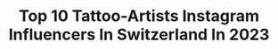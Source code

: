 ---
title: Top 10 Tattoo-Artists Instagram Influencers In Switzerland In 2023
description: >-
  Find top tattoo-artists Instagram influencers in Switzerland in 2023. Most popular hashtags: #tattooartist #tattoos #tattooart #tattoo.
platform: Instagram
hits: 11
text_top: See the best Instagram influencers on inBeat.
text_bottom: inBeat has 11 Instagram influencers like this in Switzerland for you to pitch.
profiles:
  - username: "pedrotattoo_ribeiro"
    fullname: >-
      PedroTattoo_Ribeiro
    bio: >-
      Tattoo artist ⚜️Based in Zürich 🇨🇭 travel the 🌍 1904 🔴⚪️ Booking 2021 Open Sponsor: @moodytattooproducts
    location: "Switzerland"
    followers: 27822
    engagement: 118
    commentsToLikes: 0.017262
    id: ck5bub1ovhgwv0i113r1rw30x
    verified: false
    hashtags: "#rose, #swiss, #zuri, #deustchland"
  - username: "desthex_tattoos"
    fullname: >-
      •DESTHEX•
    bio: >-
      •••••TATTOO ARTIST••••• •••ZÜRICH SWITZERLAND••• •CREATIONS•• ➡️ @desthex_designs WEBSHOP⬇️
    location: "Switzerland"
    followers: 23716
    engagement: 343
    commentsToLikes: 0.015027
    id: ck6ts9x8x3kf80j713vugly0d
    verified: false
    hashtags: "#fractals, #silkscreening, #spirals, #geometrico"
  - username: "ben_klishevskiy"
    fullname: >-
      BEN KLISHEVSKIY
    bio: >-
      Tattoo artist, vegan🌿 @banana_tattoo_moscow AMBASSADOR @BLACKMONSTERRU ⚡️🔋 Member of PRO TEAM @FUSION_ink @VLADBLADIRONS @H2OCEANLOYALTY
    location: "Switzerland"
    followers: 67953
    engagement: 171
    commentsToLikes: 0.017942
    id: ck0w6vxasailg0i194bvtmr87
    verified: false
    hashtags: "#planettattoo, #tattooinrussia, #inked, #bananatattoo"
  - username: "jakabtattoo"
    fullname: >-
      Dezső Jakab
    bio: >-
      ➕➕➕Geometry➕➕➕ Co-Owner of @inkbuzz Tattoo studio Looking for resident and guest artist!
    location: "Switzerland"
    followers: 40292
    engagement: 744
    commentsToLikes: 0.008588
    id: ck6ts9w5x3k9q0j71aw8sred2
    verified: false
    hashtags: "#art, #tattooart, #mandalas, #spiral"
  - username: "durantattoo"
    fullname: >-
      DURAN TATTOO
    bio: >-
      ❌ @durantattoostudio ❌Girona ✈️Switzerland ✈️ Alicante ✈️ Madrid 📩Ldurantattoo@gmail.com📩 @sumuntattoo @tsunami_tattoo_needles @tw9machines
    location: "Switzerland"
    followers: 131062
    engagement: 405
    commentsToLikes: 0.012604
    id: ck0tzl1xoqpqh0i19i6u6n62g
    verified: false
    hashtags: "#onepiece, #realismtattoo, #bardock, #goku"
  - username: "daniele_lo_scritto"
    fullname: >-
      Daniele Lo Scritto
    bio: >-
      🇮🇹 from Italy Always in guest pot Zürich @born1891.tattoo Essen @pottboiz.electric.tattoo 📍on the road Currently in Rome 🇮🇹
    location: "Switzerland"
    followers: 57459
    engagement: 174
    commentsToLikes: 0.024105
    id: ck5hhuswna6o60i11t9y0kadj
    verified: false
    hashtags: "#zurigo, #illusioniottiche, #mandalaart, #loscritto"
  - username: "ivanpanayotovtattoo"
    fullname: >-
      𝕴𝖛𝖆𝖓 𝕻𝖆𝖓𝖆𝖞𝖔𝖙𝖔𝖛 ㋡
    bio: >-
      Co-owner @inksocietybasel🇧🇬🇨🇭 Sponsored by: @stigmarotary @aftercareh2ocean Patreon: IvanPanayotov Latest video👇🏻
    location: "Switzerland"
    followers: 39585
    engagement: 174
    commentsToLikes: 0.022677
    id: ck5bzm36ureyr0i11m2xag6up
    verified: false
    hashtags: "#ivanpanayotovtattoo, #stigmathorn, #tattooing, #tats"
  - username: "christos_zorbas"
    fullname: >-
      ᴄʜʀɪsᴛᴏs ᴢᴏʀʙᴀs
    bio: >-
      ᴛᴀᴛᴛᴏᴏ ᴀʀᴛɪsᴛ 🖋🙆‍♂️ sᴋɢ,ɢʀ📍 5/3-21/3 2021 Zurich 🇨🇭 ᴄᴏɴᴛᴀᴄᴛ:ᴢᴏʀʙᴀsᴛᴀᴛᴛᴏᴏ@ʜᴏᴛᴍᴀɪʟ.ᴄᴏᴍ 5 May - 5 June 2021 @inked_nyc Owner : @bloodycherry_tattoo
    location: "Switzerland"
    followers: 18474
    engagement: 375
    commentsToLikes: 0.017654
    id: ck5qeapzdzjif0i11i4weixw7
    verified: false
    hashtags: "#realistictattoo, #tattooideas, #sleevetattoo, #tattoogirl"
  - username: "alexey.cubas"
    fullname: >-
      Alexey Cubas 🎨
    bio: >-
      🔺VIVE CON ARTE ✍️Dibujante y 🎥Youtuber ▪️Último vídeo 👇👇👇
    location: "Switzerland"
    followers: 28417
    engagement: 353
    commentsToLikes: 0.027332
    id: ck136vp378h2d0i19u8wrlcox
    verified: false
    hashtags: "#dibujosalapiz, #dibujos, #papomc, #arttattoo"
  - username: "drillito"
    fullname: >-
      Drill
    bio: >-
      New Music Video 📼 “Rojeni da blestimo"💎 @komora.ent 🏭
    location: "Switzerland"
    followers: 14916
    engagement: 1344
    commentsToLikes: 0.009336
    id: ck5hgmnhb3lr80i115ly5qf92
    verified: false
    hashtags: "#sunnyday, #marijana, #single, #hiphop"
---